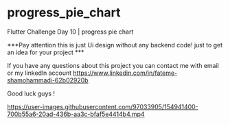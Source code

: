 # progress_pie_chart

Flutter Challenge Day 10 | progress pie chart

***Pay attention this is just Ui design without any backend code! just to get an idea for your project ***

If you have any questions about this project you can contact me with email or my linkedln account https://www.linkedin.com/in/fateme-shamohammadi-62b02920b

Good luck guys !

https://user-images.githubusercontent.com/97033905/154941400-700b55a6-20ad-436b-aa3c-bfaf5e4414b4.mp4

